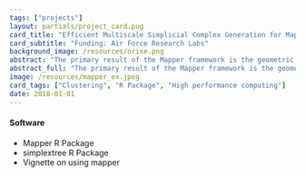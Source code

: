 ```yaml
---
tags: ["projects"]
layout: partials/project_card.pug
card_title: "Efficient Multiscale Simplicial Complex Generation for Mapper"
card_subtitle: "Funding: Air Force Research Labs"
background_image: /resources/orise.png
abstract: "The primary result of the Mapper framework is the geometric realization of a simplicial complex, depicting topological relationships and structures suitable for visualizing, analyzing, and comparing high dimensional data..."
abstract_full: "The primary result of the Mapper framework is the geometric realization of a simplicial complex, depicting topological relationships and structures suitable for visualizing, analyzing, and comparing high dimensional data. As an unsupervised tool that may be used for exploring or modeling heterogeneous types of data, Mapper naturally relies on a number of parameters which explicitly control the quality of the resulting construction; one such critical parameter controls the entire relational component of the output complex. In practice, there is little guidance on what values may provide 'better' or more 'stable' sets of simplices. In this effort, we provide a new algorithm that enables efficient computation of successive mapper realizations with respect to this crucial parameter. Our results not only enhances the exploratory/confirmatory aspect of Mapper, but also give tractability to recent theoretical extensions to Mapper related to persistence and stability."
image: /resources/mapper_ex.jpeg
card_tags: ["Clustering", "R Package", "High performance computing"]
date: 2018-01-01
---
```


<!-- <div class="flex items-center px-2 py-1 bg-gray-100">
  <h4 class="font-bold bg-gray-100"> Publications </h4>
</div>
<div class="p-2 overflow-auto px-4 py-2 bg-white-100">  
  <ul class="lisc-desc text-sm space-y-2">
    <li> Hahsler, Michael, Matthew Piekenbrock, and Derek Doran. "dbscan: Fast Density Based Clustering in R", Journal of Statistical Software, 2018. </li> 
  </ul>
</div> -->

<div class="flex items-center px-2 py-1 bg-gray-100">
  <h4 class="font-bold bg-gray-100"> Software </h4>
</div>
<div class="p-2 overflow-auto px-4 py-2 bg-white-100">  
  <ul class="lisc-desc text-sm space-y-2">
    <li> Mapper R Package </li> 
    <li> simplextree R Package </li>
    <li> Vignette on using mapper  </li>
  </ul>
</div>